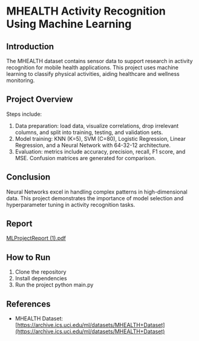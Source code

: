 # MHEALTH Activity Recognition Using Machine Learning

## Introduction
The MHEALTH dataset contains sensor data to support research in activity recognition for mobile health applications. This project uses machine learning to classify physical activities, aiding healthcare and wellness monitoring.

## Project Overview
Steps include:
1. Data preparation: load data, visualize correlations, drop irrelevant columns, and split into training, testing, and validation sets.
2. Model training: KNN (K=5), SVM (C=80), Logistic Regression, Linear Regression, and a Neural Network with 64-32-12 architecture.
3. Evaluation: metrics include accuracy, precision, recall, F1 score, and MSE. Confusion matrices are generated for comparison.

## Conclusion
Neural Networks excel in handling complex patterns in high-dimensional data. This project demonstrates the importance of model selection and hyperparameter tuning in activity recognition tasks.

## Report
[MLProjectReport (1).pdf](https://github.com/user-attachments/files/18332812/MLProjectReport.1.pdf)

## How to Run
1. Clone the repository
2. Install dependencies
3. Run the project
   python main.py
   
## References
- MHEALTH Dataset: [https://archive.ics.uci.edu/ml/datasets/MHEALTH+Dataset](https://archive.ics.uci.edu/ml/datasets/MHEALTH+Dataset)
